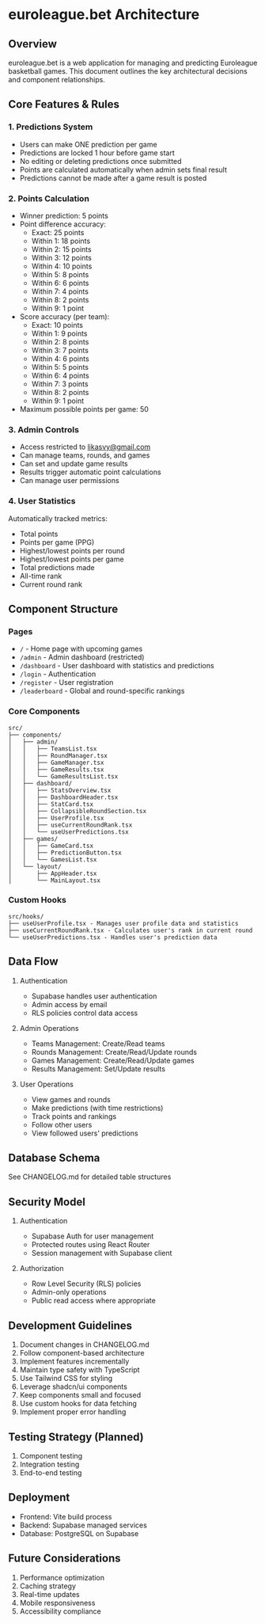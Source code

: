 # euroleague.bet Architecture

## Overview
euroleague.bet is a web application for managing and predicting Euroleague basketball games. This document outlines the key architectural decisions and component relationships.

## Core Features & Rules

### 1. Predictions System
- Users can make ONE prediction per game
- Predictions are locked 1 hour before game start
- No editing or deleting predictions once submitted
- Points are calculated automatically when admin sets final result
- Predictions cannot be made after a game result is posted

### 2. Points Calculation
- Winner prediction: 5 points
- Point difference accuracy:
  - Exact: 25 points
  - Within 1: 18 points
  - Within 2: 15 points
  - Within 3: 12 points
  - Within 4: 10 points
  - Within 5: 8 points
  - Within 6: 6 points
  - Within 7: 4 points
  - Within 8: 2 points
  - Within 9: 1 point
- Score accuracy (per team):
  - Exact: 10 points
  - Within 1: 9 points
  - Within 2: 8 points
  - Within 3: 7 points
  - Within 4: 6 points
  - Within 5: 5 points
  - Within 6: 4 points
  - Within 7: 3 points
  - Within 8: 2 points
  - Within 9: 1 point
- Maximum possible points per game: 50

### 3. Admin Controls
- Access restricted to likasvy@gmail.com
- Can manage teams, rounds, and games
- Can set and update game results
- Results trigger automatic point calculations
- Can manage user permissions

### 4. User Statistics
Automatically tracked metrics:
- Total points
- Points per game (PPG)
- Highest/lowest points per round
- Highest/lowest points per game
- Total predictions made
- All-time rank
- Current round rank

## Component Structure

### Pages
- `/` - Home page with upcoming games
- `/admin` - Admin dashboard (restricted)
- `/dashboard` - User dashboard with statistics and predictions
- `/login` - Authentication
- `/register` - User registration
- `/leaderboard` - Global and round-specific rankings

### Core Components
```
src/
├── components/
│   ├── admin/
│   │   ├── TeamsList.tsx
│   │   ├── RoundManager.tsx
│   │   ├── GameManager.tsx
│   │   ├── GameResults.tsx
│   │   └── GameResultsList.tsx
│   ├── dashboard/
│   │   ├── StatsOverview.tsx
│   │   ├── DashboardHeader.tsx
│   │   ├── StatCard.tsx
│   │   ├── CollapsibleRoundSection.tsx
│   │   ├── UserProfile.tsx
│   │   ├── useCurrentRoundRank.tsx
│   │   └── useUserPredictions.tsx
│   ├── games/
│   │   ├── GameCard.tsx
│   │   ├── PredictionButton.tsx
│   │   └── GamesList.tsx
│   └── layout/
│       ├── AppHeader.tsx
│       └── MainLayout.tsx
```

### Custom Hooks
```
src/hooks/
├── useUserProfile.tsx - Manages user profile data and statistics
├── useCurrentRoundRank.tsx - Calculates user's rank in current round
└── useUserPredictions.tsx - Handles user's prediction data
```

## Data Flow
1. Authentication
   - Supabase handles user authentication
   - Admin access by email
   - RLS policies control data access

2. Admin Operations
   - Teams Management: Create/Read teams
   - Rounds Management: Create/Read/Update rounds
   - Games Management: Create/Read/Update games
   - Results Management: Set/Update results

3. User Operations
   - View games and rounds
   - Make predictions (with time restrictions)
   - Track points and rankings
   - Follow other users
   - View followed users' predictions

## Database Schema
See CHANGELOG.md for detailed table structures

## Security Model
1. Authentication
   - Supabase Auth for user management
   - Protected routes using React Router
   - Session management with Supabase client

2. Authorization
   - Row Level Security (RLS) policies
   - Admin-only operations
   - Public read access where appropriate

## Development Guidelines
1. Document changes in CHANGELOG.md
2. Follow component-based architecture
3. Implement features incrementally
4. Maintain type safety with TypeScript
5. Use Tailwind CSS for styling
6. Leverage shadcn/ui components
7. Keep components small and focused
8. Use custom hooks for data fetching
9. Implement proper error handling

## Testing Strategy (Planned)
1. Component testing
2. Integration testing
3. End-to-end testing

## Deployment
- Frontend: Vite build process
- Backend: Supabase managed services
- Database: PostgreSQL on Supabase

## Future Considerations
1. Performance optimization
2. Caching strategy
3. Real-time updates
4. Mobile responsiveness
5. Accessibility compliance